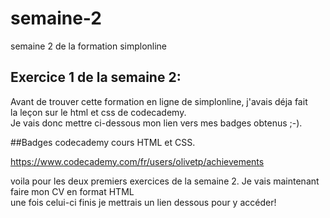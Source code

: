 # semaine-2
semaine 2 de la formation simplonline

## Exercice 1 de la semaine 2:  
Avant de trouver cette formation en ligne de simplonline, j'avais déja fait  
la leçon sur le html et css de codecademy.  
Je vais donc mettre ci-dessous mon lien vers mes badges obtenus ;-).  

##Badges codecademy cours HTML et CSS.  

https://www.codecademy.com/fr/users/olivetp/achievements  

voila pour les deux premiers exercices de la semaine 2. Je vais maintenant faire mon CV en format HTML  
une fois celui-ci finis je mettrais un lien dessous pour y accéder!
